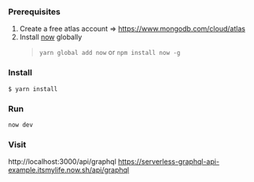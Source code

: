 ### Prerequisites

1. Create a free atlas account => https://www.mongodb.com/cloud/atlas
2. Install [now](https://zeit.co/) globally
   > `yarn global add now`
   > or
   > `npm install now -g`

### Install

`$ yarn install`

### Run

`now dev`

### Visit

http://localhost:3000/api/graphql
https://serverless-graphql-api-example.itsmylife.now.sh/api/graphql
